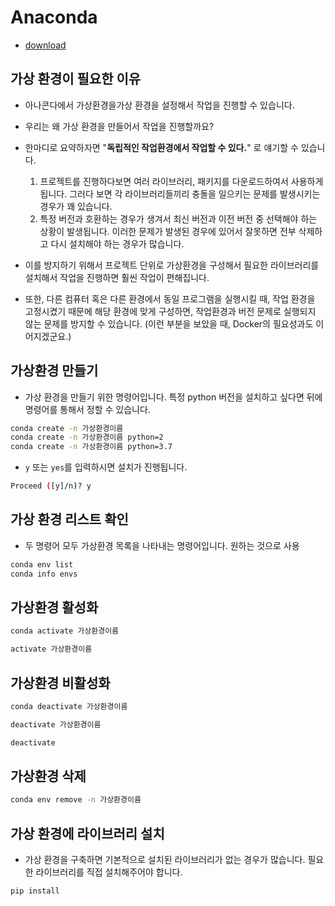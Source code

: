 # Anaconda
- [download](https://wikidocs.net/2825)
## 가상 환경이 필요한 이유
- 아나콘다에서 가상환경을가상 환경을 설정해서 작업을 진행할 수 있습니다.
- 우리는 왜 가상 환경을 만들어서 작업을 진행할까요?

- 한마디로 요약하자면 "**독립적인 작업환경에서 작업할 수 있다.**" 로 얘기할 수 있습니다.
    1. 프로젝트를 진행하다보면 여러 라이브러리, 패키지를 다운로드하여서 사용하게 됩니다. 그러다 보면 각 라이브러리들끼리 충돌을 일으키는 문제를 발생시키는 경우가 꽤 있습니다.
    2. 특정 버전과 호환하는 경우가 생겨서 최신 버전과 이전 버전 중 선택해야 하는 상황이 발생됩니다. 이러한 문제가 발생된 경우에 있어서 잘못하면 전부 삭제하고 다시 설치해야 하는 경우가 많습니다.

- 이를 방지하기 위해서 프로젝트 단위로 가상환경을 구성해서 필요한 라이브러리를 설치해서 작업을 진행하면 훨씬 작업이 편해집니다.
- 또한, 다른 컴퓨터 혹은 다른 환경에서 동일 프로그램을 실행시킬 때, 작업 환경을 고정시켰기 때문에 해당 환경에 맞게 구성하면, 작업환경과 버전 문제로 실행되지 않는 문제를 방지할 수 있습니다. (이런 부분을 보았을 때, Docker의 필요성과도 이어지겠군요.)

## 가상환경 만들기
- 가상 환경을 만들기 위한 명령어입니다. 특정 python 버전을 설치하고 싶다면 뒤에 명령어를 통해서 정할 수 있습니다.
```bash
conda create -n 가상환경이름
conda create -n 가상환경이름 python=2
conda create -n 가상환경이름 python=3.7
```

- `y` 또는 `yes`를 입력하시면 설치가 진행됩니다.
```bash
Proceed ([y]/n)? y
```

## 가상 환경 리스트 확인
- 두 명령어 모두 가상환경 목록을 나타내는 명령어입니다. 원하는 것으로 사용
```bash
conda env list
conda info envs
```

## 가상환경 활성화
```bash
conda activate 가상환경이름

activate 가상환경이름
```

## 가상환경 비활성화
```bash
conda deactivate 가상환경이름

deactivate 가상환경이름

deactivate
```

##  가상환경 삭제
```bash
conda env remove -n 가상환경이름
```

## 가상 환경에 라이브러리 설치
- 가상 환경을 구축하면 기본적으로 설치된 라이브러리가 없는 경우가 많습니다. 필요한 라이브러리를 직접 설치해주어야 합니다.
```bash
pip install
```